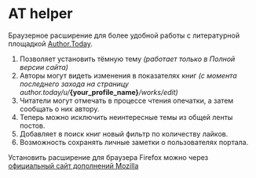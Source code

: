# AT helper
Браузерное расширение для более удобной работы с литературной площадкой [Author.Today](https://author.today).
1. Позволяет установить тёмную тему *(работает только в Полной версии сайта)*
2. Авторы могут видеть изменения в показателях книг *(с момента последнего захода на страницу author.today/u/***{your_profile_name}***/works/edit)*
3. Читатели могут отмечать в процессе чтения опечатки, а затем сообщать о них автору.
4. Теперь можно исключить неинтересные темы из общей ленты постов.
5. Добавляет в поиск книг новый фильтр по количеству лайков.
6. Возможность сохранять личные заметки о пользователях портала.

Установить расширение для браузера Firefox можно через [официальный сайт дополнений Mozilla](https://addons.mozilla.org/ru/firefox/addon/at-helper/)
